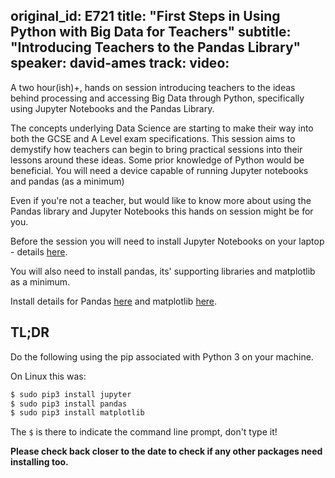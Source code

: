 original_id: E721
title: "First Steps in Using Python with Big Data for Teachers"
subtitle: "Introducing Teachers to the Pandas Library"
speaker: david-ames
track: 
video:
---
A two hour(ish)+, hands on session introducing teachers to the ideas behind processing and accessing Big Data through
Python, specifically using Jupyter Notebooks and the Pandas Library.


The concepts underlying Data Science are starting to make their way into both the GCSE and A Level exam
specifications. This session aims to demystify how teachers can begin to bring practical sessions into their lessons
around these ideas. Some prior knowledge of Python would be beneficial. You will need a device capable of running
Jupyter notebooks and pandas (as a minimum)

Even if you're not a teacher, but would like to know more about using the Pandas library and Jupyter Notebooks this
hands on session might be for you.

Before the session you will need to install Jupyter Notebooks on your laptop - details
[here](https://jupyter.readthedocs.io/en/latest/install.html).

You will also need to install pandas, its' supporting libraries and matplotlib as a minimum.

Install details for Pandas [here](https://pandas.pydata.org/pandas-docs/stable/install.html) and matplotlib
[here](https://matplotlib.org/users/installing.html).

## TL;DR
Do the following using the pip associated with Python 3 on your machine.

On Linux this was: 

```bash
$ sudo pip3 install jupyter
$ sudo pip3 install pandas
$ sudo pip3 install matplotlib
```
The `$` is there to indicate the command line prompt, don't type it!

**Please check back closer to the date to check if any other packages need installing too.**


